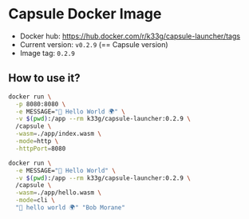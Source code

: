# Capsule Docker Image

- Docker hub: https://hub.docker.com/r/k33g/capsule-launcher/tags
- Current version: `v0.2.9` (== Capsule version)
- Image tag: `0.2.9`

## How to use it?

```bash
docker run \
  -p 8080:8080 \
  -e MESSAGE="👋 Hello World 🌍" \
  -v $(pwd):/app --rm k33g/capsule-launcher:0.2.9 \
  /capsule \
  -wasm=./app/index.wasm \
  -mode=http \
  -httpPort=8080
```

```bash
docker run \
  -e MESSAGE="🎉 Hello World" \
  -v $(pwd):/app --rm k33g/capsule-launcher:0.2.9 \
  /capsule \
  -wasm=./app/hello.wasm \
  -mode=cli \
  "👋 hello world 🌍" "Bob Morane"
```
